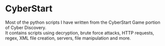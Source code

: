 # CyberStart
Most of the python scripts I have written from the CyberStart Game portion of Cyber Discovery. <br>
It contains scripts using decryption, brute force attacks, HTTP requests, regex, XML file creation, servers, file manipulation and more.
